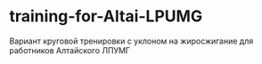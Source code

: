 # training-for-Altai-LPUMG
Вариант круговой тренировки с уклоном на жиросжигание для работников Алтайского ЛПУМГ
